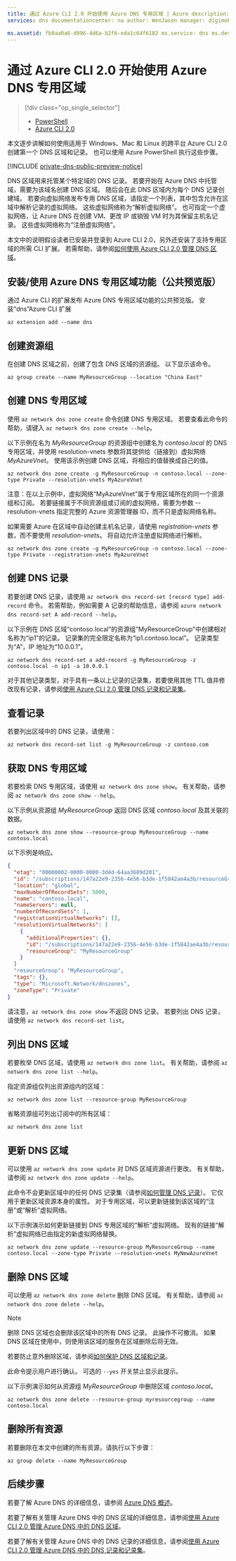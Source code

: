 ```yaml
---
title: 通过 Azure CLI 2.0 开始使用 Azure DNS 专用区域 | Azure description: 了解如何在 Azure DNS 中创建专用 DNS 区域和记录。 这是有关使用 Azure CLI 2.0 创建和管理第一个 DNS 专用区域和记录的分步指南。
services: dns documentationcenter: na author: WenJason manager: digimobile editor: '' tags: azure-resource-manager

ms.assetid: fb0aa0a6-d096-4d6a-b2f6-eda1c64f6182 ms.service: dns ms.devlang: azurecli ms.topic: get-started-article ms.tgt_pltfrm: na ms.workload: infrastructure-services orgin.date:03/15/2018 ms.date: 05/21/2018 ms.author: v-nany
---
```


# <a name="get-started-with-azure-dns-private-zones-using-azure-cli-20"></a>通过 Azure CLI 2.0 开始使用 Azure DNS 专用区域

> [!div class="op_single_selector"]
> * [PowerShell](private-dns-getstarted-powershell.md)
> * [Azure CLI 2.0](private-dns-getstarted-cli.md)

本文逐步讲解如何使用适用于 Windows、Mac 和 Linux 的跨平台 Azure CLI 2.0 创建第一个 DNS 区域和记录。 也可以使用 Azure PowerShell 执行这些步骤。

[!INCLUDE [private-dns-public-preview-notice](../../includes/private-dns-preview-notice.md)]

DNS 区域用来托管某个特定域的 DNS 记录。 若要开始在 Azure DNS 中托管域，需要为该域名创建 DNS 区域。 随后会在此 DNS 区域内为每个 DNS 记录创建域。 若要向虚拟网络发布专用 DNS 区域，请指定一个列表，其中包含允许在区域中解析记录的虚拟网络。  这些虚拟网络称为“解析虚拟网络”。  也可指定一个虚拟网络，让 Azure DNS 在创建 VM、更改 IP 或销毁 VM 时为其保留主机名记录。  这些虚拟网络称为“注册虚拟网络”。

本文中的说明假设读者已安装并登录到 Azure CLI 2.0，另外还安装了支持专用区域的所需 CLI 扩展。 若需帮助，请参阅[如何使用 Azure CLI 2.0 管理 DNS 区域](dns-operations-dnszones-cli.md)。

## <a name="to-installuse-azure-dns-private-zones-feature-public-preview"></a>安装/使用 Azure DNS 专用区域功能（公共预览版）
通过 Azure CLI 的扩展发布 Azure DNS 专用区域功能的公共预览版。 安装“dns”Azure CLI 扩展 

```
az extension add --name dns
``` 

## <a name="create-the-resource-group"></a>创建资源组

在创建 DNS 区域之前，创建了包含 DNS 区域的资源组。 以下显示该命令。

```azurecli
az group create --name MyResourceGroup --location "China East"
```

## <a name="create-a-dns-private-zone"></a>创建 DNS 专用区域

使用 `az network dns zone create` 命令创建 DNS 专用区域。 若要查看此命令的帮助，请键入 `az network dns zone create --help`。

以下示例在名为 *MyResourceGroup* 的资源组中创建名为 *contoso.local* 的 DNS 专用区域，并使用 resolution-vnets 参数将其提供给（链接到）虚拟网络 *MyAzureVnet*。 使用该示例创建 DNS 区域，将相应的值替换成自己的值。

```azurecli
az network dns zone create -g MyResourceGroup -n contoso.local --zone-type Private --resolution-vnets MyAzureVnet
```

注意：在以上示例中，虚拟网络“MyAzureVnet”属于专用区域所在的同一个资源组和订阅。 若要链接属于不同资源组或订阅的虚拟网络，需要为参数 --resolution-vnets 指定完整的 Azure 资源管理器 ID，而不只是虚拟网络名称。 

如果需要 Azure 在区域中自动创建主机名记录，请使用 *registration-vnets* 参数，而不要使用 *resolution-vnets*。  将自动允许注册虚拟网络进行解析。

```azurecli
az network dns zone create -g MyResourceGroup -n contoso.local --zone-type Private --registration-vnets MyAzureVnet
```

## <a name="create-a-dns-record"></a>创建 DNS 记录

若要创建 DNS 记录，请使用 `az network dns record-set [record type] add-record` 命令。 若需帮助，例如需要 A 记录的帮助信息，请参阅 `azure network dns record-set A add-record --help`。

以下示例在 DNS 区域“contoso.local”的资源组“MyResourceGroup”中创建相对名称为“ip1”的记录。 记录集的完全限定名称为“ip1.contoso.local”。 记录类型为“A”，IP 地址为“10.0.0.1”。

```azurecli
az network dns record-set a add-record -g MyResourceGroup -z contoso.local -n ip1 -a 10.0.0.1
```

对于其他记录类型，对于具有一条以上记录的记录集，若要使用其他 TTL 值并修改现有记录，请参阅[使用 Azure CLI 2.0 管理 DNS 记录和记录集](dns-operations-recordsets-cli.md)。

## <a name="view-records"></a>查看记录

若要列出区域中的 DNS 记录，请使用：

```azurecli
az network dns record-set list -g MyResourceGroup -z contoso.com
```

## <a name="get-a-dns-private-zone"></a>获取 DNS 专用区域

若要检索 DNS 专用区域，请使用 `az network dns zone show`。 有关帮助，请参阅 `az network dns zone show --help`。

以下示例从资源组 *MyResourceGroup* 返回 DNS 区域 *contoso.local* 及其关联的数据。 

```azurecli
az network dns zone show --resource-group MyResourceGroup --name contoso.local
```

以下示例是响应。

```json
{
  "etag": "00000002-0000-0000-3d4d-64aa3689d201",
  "id": "/subscriptions/147a22e9-2356-4e56-b3de-1f5842ae4a3b/resourceGroups/MyResourceGroup/providers/Microsoft.Network/dnszones/contoso.local",
  "location": "global",
  "maxNumberOfRecordSets": 5000,
  "name": "contoso.local",
  "nameServers": null,
  "numberOfRecordSets": 1,
  "registrationVirtualNetworks": [],
  "resolutionVirtualNetworks": [
    {
      "additionalProperties": {},
      "id": "/subscriptions/147a22e9-2356-4e56-b3de-1f5842ae4a3b/resourceGroups/MyResourceGroup/providers/Microsoft.Network/virtualNetworks/MyAzureVnet",
      "resourceGroup": "MyResourceGroup"
    }
  ]
  "resourceGroup": "MyResourceGroup",
  "tags": {},
  "type": "Microsoft.Network/dnszones",
  "zoneType": "Private"
}
```

请注意，`az network dns zone show` 不返回 DNS 记录。 若要列出 DNS 记录，请使用 `az network dns record-set list`。


## <a name="list-dns-zones"></a>列出 DNS 区域

若要枚举 DNS 区域，请使用 `az network dns zone list`。 有关帮助，请参阅 `az network dns zone list --help`。

指定资源组仅列出资源组内的区域：

```azurecli
az network dns zone list --resource-group MyResourceGroup
```

省略资源组可列出订阅中的所有区域：

```azurecli
az network dns zone list 
```

## <a name="update-a-dns-zone"></a>更新 DNS 区域

可以使用 `az network dns zone update` 对 DNS 区域资源进行更改。 有关帮助，请参阅 `az network dns zone update --help`。

此命令不会更新区域中的任何 DNS 记录集（请参阅[如何管理 DNS 记录](dns-operations-recordsets-cli.md)）。 它仅用于更新区域资源本身的属性。 对于专用区域，可以更新链接到该区域的“注册”或“解析”虚拟网络。 

以下示例演示如何更新链接到 DNS 专用区域的“解析”虚拟网络。 现有的链接“解析”虚拟网络已由指定的新虚拟网络替换。

```azurecli
az network dns zone update --resource-group MyResourceGroup --name contoso.local --zone-type Private --resolution-vnets MyNewAzureVnet
```

## <a name="delete-a-dns-zone"></a>删除 DNS 区域

可以使用 `az network dns zone delete` 删除 DNS 区域。 有关帮助，请参阅 `az network dns zone delete --help`。

> [!NOTE]
> 删除 DNS 区域也会删除该区域中的所有 DNS 记录。 此操作不可撤消。 如果 DNS 区域在使用中，则使用该区域的服务在区域删除后将无效。
>
>若要防止意外删除区域，请参阅[如何保护 DNS 区域和记录](dns-protect-zones-recordsets.md)。

此命令提示用户进行确认。 可选的 `--yes` 开关禁止显示此提示。

以下示例演示如何从资源组 *MyResourceGroup* 中删除区域 *contoso.local*。

```azurecli
az network dns zone delete --resource-group myresourcegroup --name contoso.local
```

## <a name="delete-all-resources"></a>删除所有资源
 
若要删除在本文中创建的所有资源，请执行以下步骤：

```azurecli
az group delete --name MyResourceGroup
```

## <a name="next-steps"></a>后续步骤

若要了解 Azure DNS 的详细信息，请参阅 [Azure DNS 概述](dns-overview.md)。

若要了解有关管理 Azure DNS 中的 DNS 区域的详细信息，请参阅[使用 Azure CLI 2.0 管理 Azure DNS 中的 DNS 区域](dns-operations-dnszones-cli.md)。

若要了解有关管理 Azure DNS 中的 DNS 记录的详细信息，请参阅[使用 Azure CLI 2.0 管理 Azure DNS 中的 DNS 记录和记录集](dns-operations-recordsets-cli.md)。
